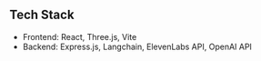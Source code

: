 ## Tech Stack
- Frontend: React, Three.js, Vite
- Backend: Express.js, Langchain, ElevenLabs API, OpenAI API
